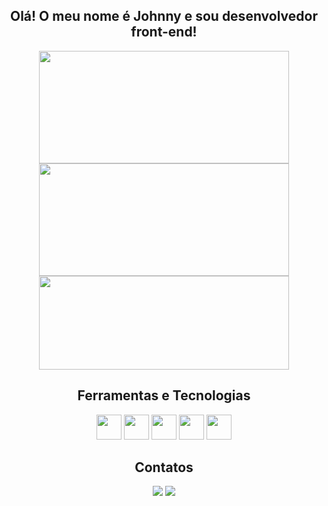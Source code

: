 
## <div align="center"> Olá! O meu nome é Johnny e sou desenvolvedor front-end!
</div>

<div align="center">
<a href="https://github.com/johnnysat">
<img height="180em" width="400em" src="https://github-readme-stats.vercel.app/api/top-langs/?username=johnnysat&layout=compact&langs_count=7&theme=github_dark"/>
<img height="180em" width="400em" src="https://github-readme-stats.vercel.app/api?username=johnnysat&show_icons=true&theme=github_dark&include_all_commits=true&count_private=true"/>
<a href="https://git.io/streak-stats"><img height="150em" width="400em" src="https://streak-stats.demolab.com?user=johnnysat&theme=dark&date_format=j%20M%5B%20Y%5D"/></a>



## Ferramentas e Tecnologias
<div>
<img src="https://cdn.jsdelivr.net/gh/devicons/devicon/icons/javascript/javascript-original.svg" width="40" height="40"/>
<img src="https://cdn.jsdelivr.net/gh/devicons/devicon/icons/react/react-original-wordmark.svg" width="40" height="40"/>
<img src="https://cdn.jsdelivr.net/gh/devicons/devicon/icons/html5/html5-original-wordmark.svg" width="40" height="40"/>
<img src="https://cdn.jsdelivr.net/gh/devicons/devicon/icons/css3/css3-original-wordmark.svg" width="40" height="40"/>
<img src="https://cdn.jsdelivr.net/gh/devicons/devicon/icons/git/git-original-wordmark.svg" width="40" height="40"/>
</div>

## Contatos
<div>
<a href = "mailto:johnny_s.o@hotmail.com"><img src="https://img.shields.io/badge/Gmail-D14836?style=for-the-badge&logo=gmail&logoColor=white" target="_blank"></a>
<a href="https://www.linkedin.com/in/johnnysat/" target="_blank"><img src="https://img.shields.io/badge/-LinkedIn-%230077B5?style=for-the-badge&logo=linkedin&logoColor=white" target="_blank"></a>   
</div>
  </div>
